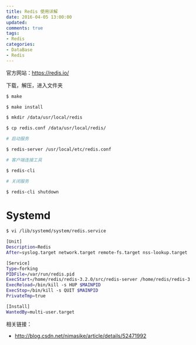 ```yaml
---
title: Redis 使用详解
date: 2016-04-05 13:00:00
updated:
comments: true
tags:
- Redis
categories:
- DataBase
- Redis
---
```


官方网站：https://redis.io/

<!--more-->

下载，解压，进入文件夹

```bash
$ make

$ make install

$ mkdir /data/usr/local/redis

$ cp redis.conf /data/usr/local/redis/

# 启动服务

$ redis-server /usr/local/etc/redis.conf

# 客户端连接工具

$ redis-cli

# 关闭服务

$ redis-cli shutdown

```

# Systemd

```bash
$ vi /lib/systemd/system/redis.service

[Unit]  
Description=Redis  
After=syslog.target network.target remote-fs.target nss-lookup.target  

[Service]  
Type=forking  
PIDFile=/var/run/redis.pid  
ExecStart=/home/redis/redis-3.2.0/src/redis-server /home/redis/redis-3.2.0/redis.conf  
ExecReload=/bin/kill -s HUP $MAINPID  
ExecStop=/bin/kill -s QUIT $MAINPID  
PrivateTmp=true  

[Install]  
WantedBy=multi-user.target
```

相关链接：
* http://blog.csdn.net/nimasike/article/details/52471992
